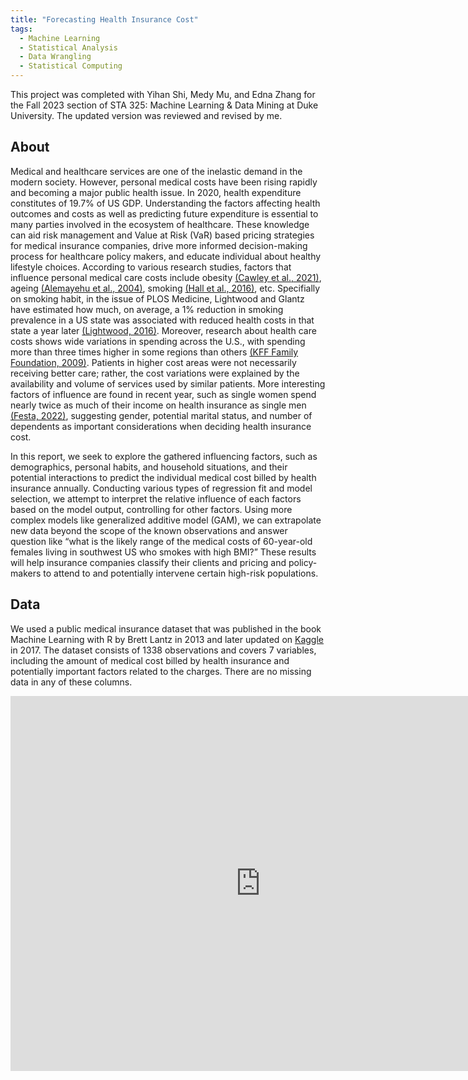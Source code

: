 ```yaml
---
title: "Forecasting Health Insurance Cost"
tags:
  - Machine Learning
  - Statistical Analysis
  - Data Wrangling
  - Statistical Computing
---
```


This project was completed with Yihan Shi, Medy Mu, and Edna Zhang for the Fall 2023 section of STA 325: Machine Learning & Data Mining at Duke University. The updated version was reviewed and revised by me. 

## About 

Medical and healthcare services are one of the inelastic demand in the modern society. However, personal medical costs have been rising rapidly and becoming a major public health issue. In 2020, health expenditure constitutes of 19.7% of US GDP. Understanding the factors affecting health outcomes and costs as well as predicting future expenditure is essential to many parties involved in the ecosystem of healthcare. These knowledge can aid risk management and Value at Risk (VaR) based pricing strategies for medical insurance companies, drive more informed decision-making process for healthcare policy makers, and educate individual about healthy lifestyle choices. According to various research studies, factors that influence personal medical care costs include obesity [(Cawley et al., 2021)](https://www.jmcp.org/doi/10.18553/jmcp.2021.20410), ageing [(Alemayehu et al., 2004)](https://onlinelibrary.wiley.com/doi/10.1111/j.1475-6773.2004.00248.x), smoking [(Hall et al., 2016)](https://journals.plos.org/plosmedicine/article?id=10.1371/journal.pmed.1002021), etc. Specifially on smoking habit, in the issue of PLOS Medicine, Lightwood and Glantz have estimated how much, on average, a 1% reduction in smoking prevalence in a US state was associated with reduced health costs in that state a year later [(Lightwood, 2016)](https://journals.plos.org/plosmedicine/article/metrics?id=10.1371/journal.pmed.1002020#discussedHeader). Moreover, research about health care costs shows wide variations in spending across the U.S., with spending more than three times higher in some regions than others [(KFF Family Foundation, 2009)](https://www.kff.org/wp-content/uploads/2013/01/8030.pdf). Patients in higher cost areas were not necessarily receiving better care; rather, the cost variations were explained by the availability and volume of services used by similar patients. More interesting factors of influence are found in recent year, such as single women spend nearly twice as much of their income on health insurance as single men [(Festa, 2022)](https://www.valuepenguin.com/insurance-costs-gender-gap-study), suggesting gender, potential marital status, and number of dependents as important considerations when deciding health insurance cost.

In this report, we seek to explore the gathered influencing factors, such as demographics, personal habits, and household situations, and their potential interactions to predict the individual medical cost billed by health insurance annually. Conducting various types of regression fit and model selection, we attempt to interpret the relative influence of each factors based on the model output, controlling for other factors. Using more complex models like generalized additive model (GAM), we can extrapolate new data beyond the scope of the known observations and answer question like “what is the likely range of the medical costs of 60-year-old females living in southwest US who smokes with high BMI?” These results will help insurance companies classify their clients and pricing and policy-makers to attend to and potentially intervene certain high-risk populations.

## Data 

We used a public medical insurance dataset that was published in the book Machine Learning with R by Brett Lantz in 2013 and later updated on [Kaggle](https://www.kaggle.com/datasets/mirichoi0218/insurance) in 2017. The dataset consists of 1338 observations and covers 7 variables, including the amount of medical cost billed by health insurance and potentially important factors related to the charges. There are no missing data in any of these columns.

<embed src="https://hollyyfc.github.io/docus/Final_report.pdf" width="800" height="600" type="application/pdf">











